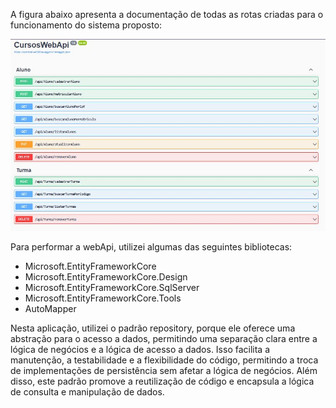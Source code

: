 A figura abaixo apresenta a documentação de todas as rotas criadas para o funcionamento do sistema proposto:

![Texto alternativo](endPointsWebAPI.JPG)

Para performar a webApi, utilizei algumas das seguintes bibliotecas:

- Microsoft.EntityFrameworkCore
- Microsoft.EntityFrameworkCore.Design
- Microsoft.EntityFrameworkCore.SqlServer
- Microsoft.EntityFrameworkCore.Tools
- AutoMapper

Nesta aplicação, utilizei o padrão repository, porque ele oferece uma abstração para o acesso a dados, permitindo uma separação clara entre a lógica de negócios e a lógica de acesso a dados. Isso facilita a manutenção, a testabilidade e a flexibilidade do código, permitindo a troca de implementações de persistência sem afetar a lógica de negócios. Além disso, este padrão promove a reutilização de código e encapsula a lógica de consulta e manipulação de dados.
